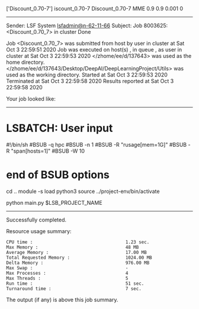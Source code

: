 ['Discount_0.70-7']
iscount_0.70-7
Discount_0.70-7 MME 0.9 0.9 0.001 0

------------------------------------------------------------
Sender: LSF System <lsfadmin@n-62-11-66>
Subject: Job 8003625: <Discount_0.70_7> in cluster <dcc> Done

Job <Discount_0.70_7> was submitted from host <n-62-30-5> by user <s183905> in cluster <dcc> at Sat Oct  3 22:59:51 2020
Job was executed on host(s) <n-62-11-66>, in queue <hpc>, as user <s183905> in cluster <dcc> at Sat Oct  3 22:59:53 2020
</zhome/ee/d/137643> was used as the home directory.
</zhome/ee/d/137643/Desktop/DeepAI/DeepLearningProject/Utils> was used as the working directory.
Started at Sat Oct  3 22:59:53 2020
Terminated at Sat Oct  3 22:59:58 2020
Results reported at Sat Oct  3 22:59:58 2020

Your job looked like:

------------------------------------------------------------
# LSBATCH: User input
#!/bin/sh
#BSUB -q hpc
#BSUB -n 1
#BSUB -R "rusage[mem=1G]"
#BSUB -R "span[hosts=1]"
#BSUB -W 10
# end of BSUB options
cd ..
module -s load python3
source ../project-env/bin/activate

python main.py $LSB_PROJECT_NAME


------------------------------------------------------------

Successfully completed.

Resource usage summary:

    CPU time :                                   1.23 sec.
    Max Memory :                                 48 MB
    Average Memory :                             17.00 MB
    Total Requested Memory :                     1024.00 MB
    Delta Memory :                               976.00 MB
    Max Swap :                                   -
    Max Processes :                              4
    Max Threads :                                5
    Run time :                                   51 sec.
    Turnaround time :                            7 sec.

The output (if any) is above this job summary.

